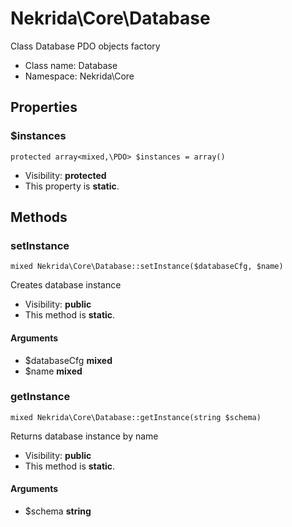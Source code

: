 Nekrida\Core\Database
===============

Class Database
PDO objects factory




* Class name: Database
* Namespace: Nekrida\Core





Properties
----------


### $instances

    protected array<mixed,\PDO> $instances = array()





* Visibility: **protected**
* This property is **static**.


Methods
-------


### setInstance

    mixed Nekrida\Core\Database::setInstance($databaseCfg, $name)

Creates database instance



* Visibility: **public**
* This method is **static**.


#### Arguments
* $databaseCfg **mixed**
* $name **mixed**



### getInstance

    mixed Nekrida\Core\Database::getInstance(string $schema)

Returns database instance by name



* Visibility: **public**
* This method is **static**.


#### Arguments
* $schema **string**


